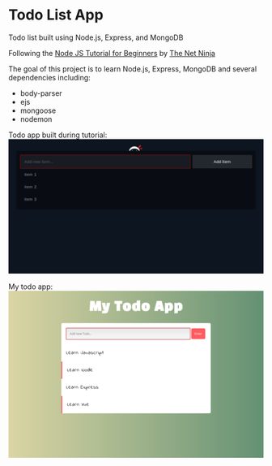 # Todo List App

Todo list built using Node.js, Express, and MongoDB

Following the [Node JS Tutorial for Beginners](https://www.youtube.com/playlist?list=PL4cUxeGkcC9gcy9lrvMJ75z9maRw4byYp) by [The Net Ninja](https://github.com/iamshaunjp/node-js-playlist)

The goal of this project is to learn Node.js, Express, MongoDB and several dependencies including:
* body-parser
* ejs
* mongoose
* nodemon

Todo app built during tutorial:
![ninjatodo](/ninjatodo.png)

My todo app:
![mytodo](/mytodo.png)
